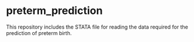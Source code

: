 # preterm_prediction
This repository includes the STATA file for reading the data required for the prediction of preterm birth.
